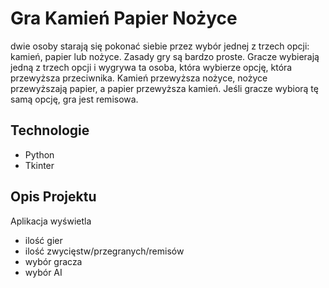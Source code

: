# Gra Kamień Papier Nożyce
dwie osoby starają się pokonać siebie przez wybór jednej z trzech opcji: kamień, papier lub nożyce. Zasady gry są bardzo proste. Gracze wybierają jedną z trzech opcji i wygrywa ta osoba, która wybierze opcję, która przewyższa przeciwnika. Kamień przewyższa nożyce, nożyce przewyższają papier, a papier przewyższa kamień. Jeśli gracze wybiorą tę samą opcję, gra jest remisowa.


## Technologie
- Python
- Tkinter

## Opis Projektu
Aplikacja wyświetla 
- ilość gier
- ilość zwycięstw/przegranych/remisów
- wybór gracza
- wybór AI
